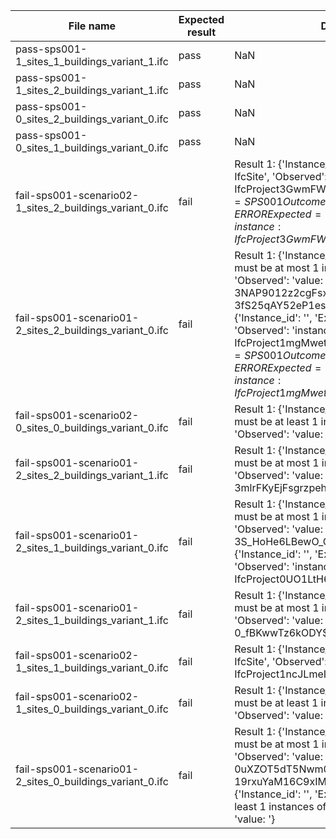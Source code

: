 

| File name | Expected result | Description |
| --- | --- | --- |
| pass-sps001-1\_sites\_1\_buildings\_variant\_1.ifc | pass | NaN |
| pass-sps001-1\_sites\_2\_buildings\_variant\_1.ifc | pass | NaN |
| pass-sps001-0\_sites\_2\_buildings\_variant\_0.ifc | pass | NaN |
| pass-sps001-0\_sites\_1\_buildings\_variant\_0.ifc | pass | NaN |
| fail-sps001-scenario02-1\_sites\_2\_buildings\_variant\_0.ifc | fail | Result 1: {'Instance\_id': '', 'Expected': 'value: IfcSite', 'Observed': 'instance: IfcProject3GwmFWa1n8RgV63Bp$0U8M Feature=SPS001 Outcome=E00160 Severity=ERROR Expected=value: IfcSite Observed=instance: IfcProject3GwmFWa1n8RgV63Bp$0U8M'} |
| fail-sps001-scenario01-2\_sites\_2\_buildings\_variant\_0.ifc | fail | Result 1: {'Instance\_id': '', 'Expected': 'There must be at most 1 instances of IfcSite', 'Observed': 'value: 3NAP9012z2cgFsxW434nvy 3fS25qAY52eP1esqdCjA1w'} . Result 2: {'Instance\_id': '', 'Expected': 'value: IfcSite', 'Observed': 'instance: IfcProject1mgMwetTbDlBR7$9qyMgHR Feature=SPS001 Outcome=E00160 Severity=ERROR Expected=value: IfcSite Observed=instance: IfcProject1mgMwetTbDlBR7$9qyMgHR'} |
| fail-sps001-scenario02-0\_sites\_0\_buildings\_variant\_0.ifc | fail | Result 1: {'Instance\_id': '', 'Expected': 'There must be at least 1 instances of IfcBuilding', 'Observed': 'value: '} |
| fail-sps001-scenario01-2\_sites\_2\_buildings\_variant\_1.ifc | fail | Result 1: {'Instance\_id': '', 'Expected': 'There must be at most 1 instances of IfcSite', 'Observed': 'value: 1uVlHAlAfEBeLNmyLRG8lR 3mlrFKyEjFsgrzpehcqzes'} |
| fail-sps001-scenario01-2\_sites\_1\_buildings\_variant\_0.ifc | fail | Result 1: {'Instance\_id': '', 'Expected': 'There must be at most 1 instances of IfcSite', 'Observed': 'value: 1oP$qvRGPCNQ5S2SGXBn$p 3S\_HoHe6LBewO\_QRBfiTow'} . Result 2: {'Instance\_id': '', 'Expected': 'value: IfcSite', 'Observed': 'instance: IfcProject0UO1LtH6H9UhENH5HiES7X'} |
| fail-sps001-scenario01-2\_sites\_1\_buildings\_variant\_1.ifc | fail | Result 1: {'Instance\_id': '', 'Expected': 'There must be at most 1 instances of IfcSite', 'Observed': 'value: 2JtNBx2jX15gq5taKyKTNY 0\_fBKwwTz6kODY$WwRmma0'} |
| fail-sps001-scenario02-1\_sites\_1\_buildings\_variant\_0.ifc | fail | Result 1: {'Instance\_id': '', 'Expected': 'value: IfcSite', 'Observed': 'instance: IfcProject1ncJLmeIfAfhYWT1MwrogC'} |
| fail-sps001-scenario02-1\_sites\_0\_buildings\_variant\_0.ifc | fail | Result 1: {'Instance\_id': '', 'Expected': 'There must be at least 1 instances of IfcBuilding', 'Observed': 'value: '} |
| fail-sps001-scenario01-2\_sites\_0\_buildings\_variant\_0.ifc | fail | Result 1: {'Instance\_id': '', 'Expected': 'There must be at most 1 instances of IfcSite', 'Observed': 'value: 0uXZOT5dT5Nwm0YhlkLAiD 19rxuYaM16C9xIM5CsbEI8'} . Result 2: {'Instance\_id': '', 'Expected': 'There must be at least 1 instances of IfcBuilding', 'Observed': 'value: '} |

